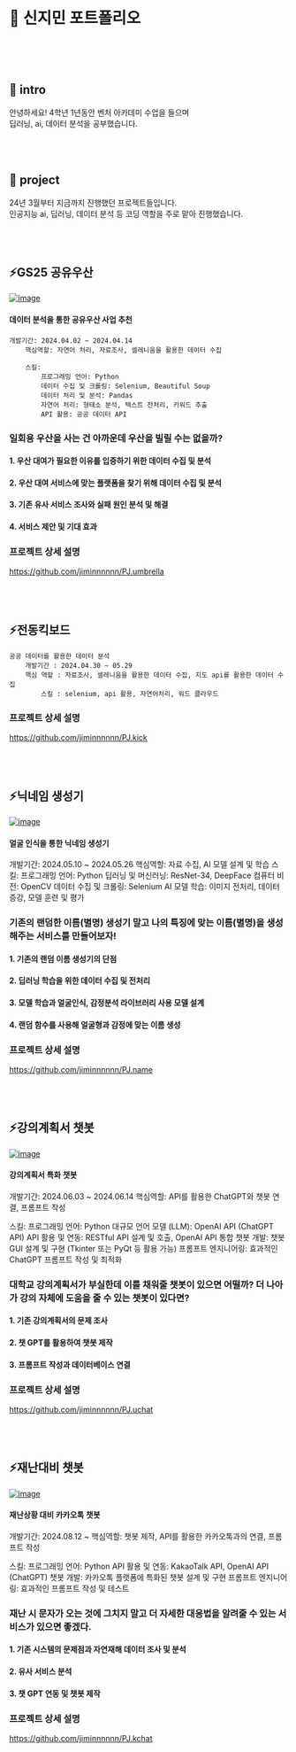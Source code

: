 

<!--## Hi there 👋
**jiminnnnnn/jiminnnnnn** is a ✨ _special_ ✨ repository because its `README.md` (this file) appears on your GitHub profile.

Here are some ideas to get you started:

- 🔭 I’m currently working on ...
- 🌱 I’m currently learning ...
- 👯 I’m looking to collaborate on ...
- 🤔 I’m looking for help with ...
- 💬 Ask me about ...
- 📫 How to reach me: ...
- 😄 Pronouns: ...
- ⚡ Fun fact: ...
-->

# 💬 신지민 포트폴리오

<br/>
<br/>
<br/>

## 👋 intro
안녕하세요! 4학년 1년동안 벤처 아카데미 수업을 들으며 
<br/>딥러닝, ai, 데이터 분석을 공부했습니다.
<br/>
<br/>
<br/>
<br/>
## 🌱 project
24년 3월부터 지금까지 진행했던 프로젝트들입니다. 
<br/>인공지능 ai, 딥러닝, 데이터 분석 등 코딩 역할을 주로 맡아 진행했습니다.
<br/>
<br/>
<br/>
<br/>
## ⚡GS25 공유우산
[![image](https://github.com/user-attachments/assets/80c95bbe-9668-4e72-ad33-4cc347e95f89)](<https://drive.google.com/file/d/1HdT4hgR4bHSfTVH8Rcu8KRHdLRUBjTKr/view?usp=sharing>)

#### 데이터 분석을 통한 공유우산 사업 추천
	개발기간: 2024.04.02 ~ 2024.04.14
		핵심역할: 자연어 처리, 자료조사, 셀레니움을 활용한 데이터 수집

		스킬:
			프로그래밍 언어: Python
			데이터 수집 및 크롤링: Selenium, Beautiful Soup
			데이터 처리 및 분석: Pandas
			자연어 처리: 형태소 분석, 텍스트 전처리, 키워드 추출
			API 활용: 공공 데이터 API
   
### 일회용 우산을 사는 건 아까운데 우산을 빌릴 수는 없을까?
#### 1. 우산 대여가 필요한 이유를 입증하기 위한 데이터 수집 및 분석
#### 2. 우산 대여 서비스에 맞는 플랫폼을 찾기 위해 데이터 수집 및 분석
#### 3. 기존 유사 서비스 조사와 실패 원인 분석 및 해결
#### 4. 서비스 제안 및 기대 효과




   ### 프로젝트 상세 설명
<https://github.com/jiminnnnnn/PJ.umbrella>
<br/>
<br/>
<br/>
<br/>
## ⚡전동킥보드
	공공 데이터를 활용한 데이터 분석
		개발기간 : 2024.04.30 ~ 05.29
		핵심 역할 : 자료조사, 셀레니움을 활용한 데이터 수집, 지도 api를 활용한 데이터 수집
			스킬 : selenium, api 활용, 자연어처리, 워드 클라우드
   ### 프로젝트 상세 설명
<https://github.com/jiminnnnnn/PJ.kick>
<br/>
<br/>
<br/>
<br/>

## ⚡닉네임 생성기
[![image](https://github.com/user-attachments/assets/6bf8ca0d-c0ef-4d2a-ad6c-d59a2f93473d)](<https://github.com/jiminnnnnn/PJ.name>)

#### 얼굴 인식을 통한 닉네임 생성기
개발기간: 2024.05.10 ~ 2024.05.26
핵심역할: 자료 수집, AI 모델 설계 및 학습
스킬:
	프로그래밍 언어: Python
	딥러닝 및 머신러닝: ResNet-34, DeepFace
	컴퓨터 비전: OpenCV
	데이터 수집 및 크롤링: Selenium
	AI 모델 학습: 이미지 전처리, 데이터 증강, 모델 훈련 및 평가
### 기존의 랜덤한 이름(별명) 생성기 말고 나의 특징에 맞는 이름(별명)을 생성해주는 서비스를 만들어보자!
#### 1. 기존의 랜덤 이름 생성기의 단점 
#### 2. 딥러닝 학습을 위한 데이터 수집 및 전처리
#### 3. 모델 학습과 얼굴인식, 감정분석 라이브러리 사용 모델 설계
#### 4. 랜덤 함수를 사용해 얼굴형과 감정에 맞는 이름 생성





   ### 프로젝트 상세 설명
<https://github.com/jiminnnnnn/PJ.name>
<br/>
<br/>
<br/>
<br/>
## ⚡강의계획서 챗봇
[![image](https://github.com/user-attachments/assets/7b541827-ad9d-4815-908d-0858dfc1fd2c)](<https://github.com/jiminnnnnn/PJ.uchat>)

#### 강의계획서 특화 챗봇
개발기간: 2024.06.03 ~ 2024.06.14
핵심역할: API를 활용한 ChatGPT와 챗봇 연결, 프롬프트 작성

스킬:
	프로그래밍 언어: Python
	대규모 언어 모델 (LLM): OpenAI API (ChatGPT API)
	API 활용 및 연동: RESTful API 설계 및 호출, OpenAI API 통합
	챗봇 개발: 챗봇 GUI 설계 및 구현 (Tkinter 또는 PyQt 등 활용 가능)
	프롬프트 엔지니어링: 효과적인 ChatGPT 프롬프트 작성 및 최적화
### 대학교 강의계획서가 부실한데 이를 채워줄 챗봇이 있으면 어떨까? 더 나아가 강의 자체에 도움을 줄 수 있는 챗봇이 있다면?
#### 1. 기존 강의계획서의 문제 조사
#### 2. 챗 GPT를 활용하여 챗봇 제작
#### 3. 프롬프트 작성과 데이터베이스 연결


   ### 프로젝트 상세 설명
<https://github.com/jiminnnnnn/PJ.uchat>
<br/>
<br/>
<br/>
<br/>
## ⚡재난대비 챗봇
[![image](https://github.com/user-attachments/assets/548dee7d-9c6a-4b8a-b15a-1b769fe2ff53)](<https://github.com/jiminnnnnn/PJ.kchat>)

#### 재난상황 대비 카카오톡 챗봇
개발기간: 2024.08.12 ~
핵심역할: 챗봇 제작, API를 활용한 카카오톡과의 연결, 프롬프트 작성

스킬:
	프로그래밍 언어: Python
	API 활용 및 연동: KakaoTalk API, OpenAI API (ChatGPT)
	챗봇 개발: 카카오톡 플랫폼에 특화된 챗봇 설계 및 구현
	프롬프트 엔지니어링: 효과적인 프롬프트 작성 및 테스트
### 재난 시 문자가 오는 것에 그치지 말고 더 자세한 대응법을 알려줄 수 있는 서비스가 있으면 좋겠다.
#### 1. 기존 시스템의 문제점과 자연재해 데이터 조사 및 분석
#### 2. 유사 서비스 분석
#### 3. 챗 GPT 연동 및 챗봇 제작


   ### 프로젝트 상세 설명
<https://github.com/jiminnnnnn/PJ.kchat>

